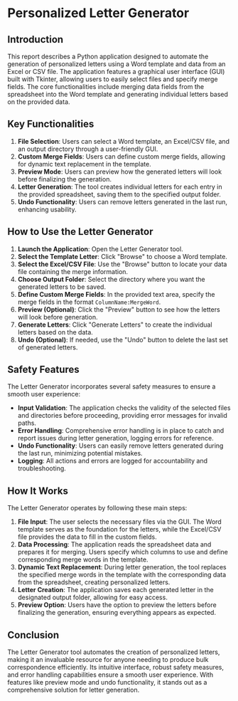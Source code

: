 # Personalized Letter Generator

## Introduction
This report describes a Python application designed to automate the generation of personalized letters using a Word template and data from an Excel or CSV file. The application features a graphical user interface (GUI) built with Tkinter, allowing users to easily select files and specify merge fields. The core functionalities include merging data fields from the spreadsheet into the Word template and generating individual letters based on the provided data.

## Key Functionalities
1. **File Selection**: Users can select a Word template, an Excel/CSV file, and an output directory through a user-friendly GUI.
2. **Custom Merge Fields**: Users can define custom merge fields, allowing for dynamic text replacement in the template.
3. **Preview Mode**: Users can preview how the generated letters will look before finalizing the generation.
4. **Letter Generation**: The tool creates individual letters for each entry in the provided spreadsheet, saving them to the specified output folder.
5. **Undo Functionality**: Users can remove letters generated in the last run, enhancing usability.

## How to Use the Letter Generator
1. **Launch the Application**: Open the Letter Generator tool.
2. **Select the Template Letter**: Click "Browse" to choose a Word template.
3. **Select the Excel/CSV File**: Use the "Browse" button to locate your data file containing the merge information.
4. **Choose Output Folder**: Select the directory where you want the generated letters to be saved.
5. **Define Custom Merge Fields**: In the provided text area, specify the merge fields in the format `ColumnName:MergeWord`.
6. **Preview (Optional)**: Click the "Preview" button to see how the letters will look before generation.
7. **Generate Letters**: Click "Generate Letters" to create the individual letters based on the data.
8. **Undo (Optional)**: If needed, use the "Undo" button to delete the last set of generated letters.

## Safety Features
The Letter Generator incorporates several safety measures to ensure a smooth user experience:
- **Input Validation**: The application checks the validity of the selected files and directories before proceeding, providing error messages for invalid paths.
- **Error Handling**: Comprehensive error handling is in place to catch and report issues during letter generation, logging errors for reference.
- **Undo Functionality**: Users can easily remove letters generated during the last run, minimizing potential mistakes.
- **Logging**: All actions and errors are logged for accountability and troubleshooting.

## How It Works
The Letter Generator operates by following these main steps:
1. **File Input**: The user selects the necessary files via the GUI. The Word template serves as the foundation for the letters, while the Excel/CSV file provides the data to fill in the custom fields.
2. **Data Processing**: The application reads the spreadsheet data and prepares it for merging. Users specify which columns to use and define corresponding merge words in the template.
3. **Dynamic Text Replacement**: During letter generation, the tool replaces the specified merge words in the template with the corresponding data from the spreadsheet, creating personalized letters.
4. **Letter Creation**: The application saves each generated letter in the designated output folder, allowing for easy access.
5. **Preview Option**: Users have the option to preview the letters before finalizing the generation, ensuring everything appears as expected.

## Conclusion
The Letter Generator tool automates the creation of personalized letters, making it an invaluable resource for anyone needing to produce bulk correspondence efficiently. Its intuitive interface, robust safety measures, and error handling capabilities ensure a smooth user experience. With features like preview mode and undo functionality, it stands out as a comprehensive solution for letter generation.
